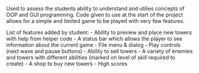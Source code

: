 Used to assess the students ability to understand and utilies concepts of OOP
and GUI programming. Code given to use at the start of the project allows for
a simple and limited game to be played with very few features.

List of features added by student:
    - Ability to preview and place new towers with help from helper code
    - A status bar which allows the player to see information about the current game
    - File menu & dialog
    - Play controls (next wave and pause buttons)
    - Ability to sell towers
    - A variety of enemies and towers with different abilities (marked on level of skill required to create)
    - A shop to buy new towers
    - High scores
